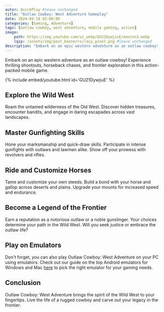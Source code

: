 ```yaml
---
autor: QuickPlay #leave unchanged
title: "Outlaw Cowboy: West Adventure Gameplay"
date: 2024-04-18 02:00:00
categories: [Gaming, Adventure]
tags: [outlaw cowboy, west adventure, mobile gaming, action]
image: 
    path: https://img.youtube.com/vi_webp/GU21DywjiuE/maxres2.webp 
    lqip: /assets/img/post_bannerrs/lazy_pixel.png #leave unchanged
description: "Embark on an epic western adventure as an outlaw cowboy! Experience thrilling shootouts, horseback chases, and frontier exploration in this action-packed mobile game."
---
```


Embark on an epic western adventure as an outlaw cowboy! Experience thrilling shootouts, horseback chases, and frontier exploration in this action-packed mobile game.

{% include embed/youtube.html id='GU21DywjiuE' %}

## Explore the Wild West
Roam the untamed wilderness of the Old West. Discover hidden treasures, encounter bandits, and engage in daring escapades across vast landscapes.

## Master Gunfighting Skills
Hone your marksmanship and quick-draw skills. Participate in intense gunfights with outlaws and lawmen alike. Show off your prowess with revolvers and rifles.

## Ride and Customize Horses
Tame and customize your own steeds. Build a bond with your horse and gallop across deserts and plains. Upgrade your mounts for increased speed and endurance.

## Become a Legend of the Frontier
Earn a reputation as a notorious outlaw or a noble gunslinger. Your choices determine your path in the Wild West. Will you seek justice or embrace the outlaw life?

## Play on Emulators
Don't forget, you can also play Outlaw Cowboy: West Adventure on your PC using emulators. Check out our guide on the top Android emulators for Windows and Mac [here](https://quickplaymobile.github.io/posts/Top-10-Best-Android-Emulators-for-Windows-and-Mac/) to pick the right emulator for your gaming needs.

## Conclusion
Outlaw Cowboy: West Adventure brings the spirit of the Wild West to your fingertips. Live the life of a rugged cowboy and carve out your legacy in the frontier.

